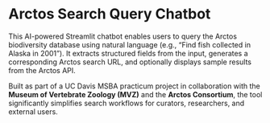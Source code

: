 # Arctos Search Query Chatbot


This AI-powered Streamlit chatbot enables users to query the Arctos biodiversity database using natural language (e.g., “Find fish collected in Alaska in 2001”). It extracts structured fields from the input, generates a corresponding Arctos search URL, and optionally displays sample results from the Arctos API.

Built as part of a UC Davis MSBA practicum project in collaboration with the **Museum of Vertebrate Zoology (MVZ)** and the **Arctos Consortium**, the tool significantly simplifies search workflows for curators, researchers, and external users.

